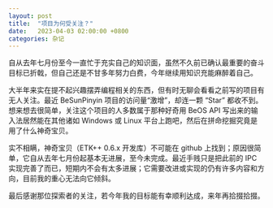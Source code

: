 ```yaml
---
layout: post
title:  "项目为何受关注？"
date:   2023-04-03 02:00:00 +0800
categories: 杂记
---
```


自从去年七月份至今一直忙于充实自己的知识面，虽然不久前已确认最重要的奋斗目标已折戟，但自己还是不甘多年努力白费，今年继续用知识充能麻醉着自己。

大半年来实在提不起兴趣摆弄编程相关的东西，但有时无聊会看看之前写的项目有无人关注。最近 BeSunPinyin 项目的访问量“激增”，却连一颗 “Star” 都收不到。想来想去很简单，关注这个项目的人多数属于那种好奇用 BeOS API 写出来的输入法居然能在其他诸如 Windows 或 Linux 平台上跑吧，然后在拼命挖掘究竟是用了什么神奇宝贝。

实不相瞒，神奇宝贝（ETK++ 0.6.x 开发库）不可能在 github 上找到；原因很简单，它自从去年七月份起基本无进展，至今未完成。最近手贱只是把此前的 IPC 实现完善了而已，短期内不会有太多进展；它需要改进或实现的仍有许多内容和方向，目前我的重心无法向它倾斜。

最后感谢那位探索者的关注，若今年我的目标能有幸顺利达成，来年再拾掇拾掇。


